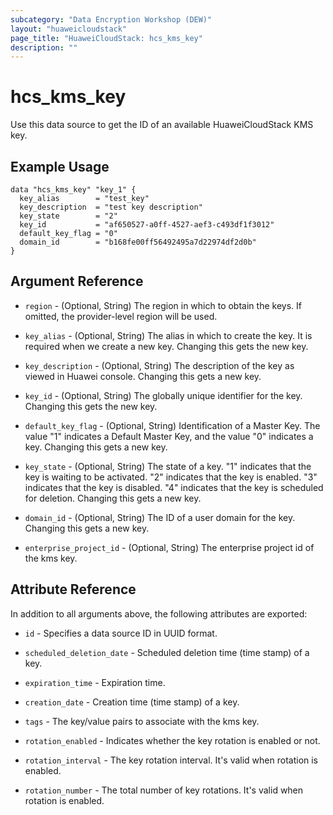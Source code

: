 ```yaml
---
subcategory: "Data Encryption Workshop (DEW)"
layout: "huaweicloudstack"
page_title: "HuaweiCloudStack: hcs_kms_key"
description: ""
---
```


# hcs_kms_key

Use this data source to get the ID of an available HuaweiCloudStack KMS key.

## Example Usage

```hcl
data "hcs_kms_key" "key_1" {
  key_alias        = "test_key"
  key_description  = "test key description"
  key_state        = "2"
  key_id           = "af650527-a0ff-4527-aef3-c493df1f3012"
  default_key_flag = "0"
  domain_id        = "b168fe00ff56492495a7d22974df2d0b"
}
```

## Argument Reference

* `region` - (Optional, String) The region in which to obtain the keys. If omitted, the provider-level region will be
  used.

* `key_alias` - (Optional, String) The alias in which to create the key. It is required when we create a new key.
  Changing this gets the new key.

* `key_description` - (Optional, String) The description of the key as viewed in Huawei console. Changing this gets a
  new key.

* `key_id` - (Optional, String) The globally unique identifier for the key. Changing this gets the new key.

* `default_key_flag` - (Optional, String) Identification of a Master Key. The value "1" indicates a Default Master Key,
  and the value "0" indicates a key. Changing this gets a new key.

* `key_state` - (Optional, String) The state of a key. "1" indicates that the key is waiting to be activated.
  "2" indicates that the key is enabled. "3" indicates that the key is disabled. "4" indicates that the key is scheduled
  for deletion. Changing this gets a new key.

* `domain_id` - (Optional, String) The ID of a user domain for the key. Changing this gets a new key.

* `enterprise_project_id` - (Optional, String) The enterprise project id of the kms key.

## Attribute Reference

In addition to all arguments above, the following attributes are exported:

* `id` - Specifies a data source ID in UUID format.

* `scheduled_deletion_date` - Scheduled deletion time (time stamp) of a key.

* `expiration_time` - Expiration time.

* `creation_date` - Creation time (time stamp) of a key.

* `tags` - The key/value pairs to associate with the kms key.

* `rotation_enabled` - Indicates whether the key rotation is enabled or not.

* `rotation_interval` - The key rotation interval. It's valid when rotation is enabled.

* `rotation_number` - The total number of key rotations. It's valid when rotation is enabled.
